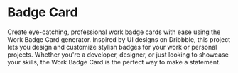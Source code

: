 # Badge Card

Create eye-catching, professional work badge cards with ease using the Work Badge Card generator. Inspired by UI designs on Dribbble, this project lets you design and customize stylish badges for your work or personal projects. Whether you're a developer, designer, or just looking to showcase your skills, the Work Badge Card is the perfect way to make a statement.
